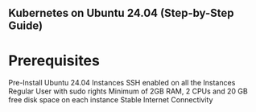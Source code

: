 ## Kubernetes on Ubuntu 24.04 (Step-by-Step Guide)

# Prerequisites
Pre-Install Ubuntu 24.04 Instances
SSH enabled on all the Instances
Regular User with sudo rights
Minimum of 2GB RAM, 2 CPUs and 20 GB free disk space on each instance
Stable Internet Connectivity

